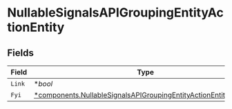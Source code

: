 # NullableSignalsAPIGroupingEntityActionEntity


## Fields

| Field                                                                                                                                                 | Type                                                                                                                                                  | Required                                                                                                                                              | Description                                                                                                                                           |
| ----------------------------------------------------------------------------------------------------------------------------------------------------- | ----------------------------------------------------------------------------------------------------------------------------------------------------- | ----------------------------------------------------------------------------------------------------------------------------------------------------- | ----------------------------------------------------------------------------------------------------------------------------------------------------- |
| `Link`                                                                                                                                                | **bool*                                                                                                                                               | :heavy_minus_sign:                                                                                                                                    | N/A                                                                                                                                                   |
| `Fyi`                                                                                                                                                 | [*components.NullableSignalsAPIGroupingEntityActionEntityFyiEntity](../../models/components/nullablesignalsapigroupingentityactionentityfyientity.md) | :heavy_minus_sign:                                                                                                                                    | N/A                                                                                                                                                   |